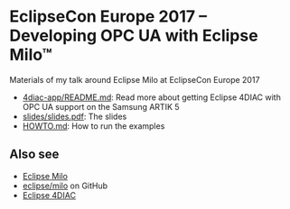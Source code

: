 # EclipseCon Europe 2017 – Developing OPC UA with Eclipse Milo™

Materials of my talk around Eclipse Milo at EclipseCon Europe 2017

* [4diac-app/README.md](4diac-app/README.md): Read more about getting Eclipse 4DIAC with OPC UA support on the Samsung ARTIK 5
* [slides/slides.pdf](slides/slides.pdf): The slides
* [HOWTO.md](HOWTO.md): How to run the examples

## Also see

* [Eclipse Milo](https://eclipse.org/milo)
* [eclipse/milo](https://github.com/eclipse/milo) on GitHub
* [Eclipse 4DIAC](https://eclipse.org/4diac)
